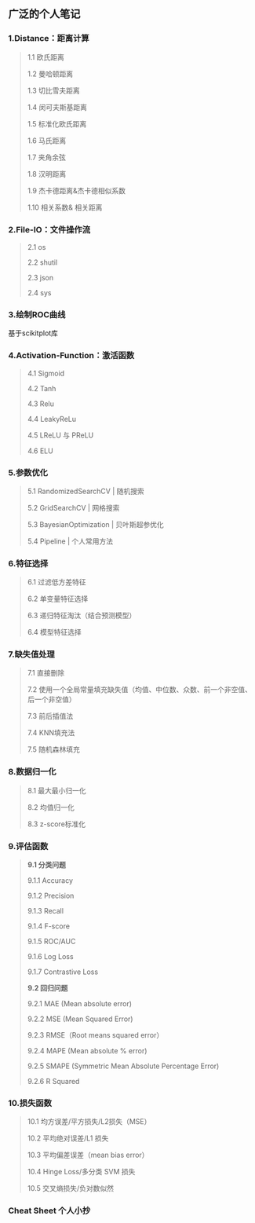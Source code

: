 ## 广泛的个人笔记

### 1.Distance：距离计算

> 1.1 欧氏距离
>
> 1.2 曼哈顿距离
>
> 1.3 切比雪夫距离
>
> 1.4 闵可夫斯基距离
>
> 1.5 标准化欧氏距离
>
> 1.6 马氏距离
>
> 1.7 夹角余弦
>
> 1.8 汉明距离
>
> 1.9 杰卡德距离&杰卡德相似系数
>
> 1.10 相关系数& 相关距离

### 2.File-IO：文件操作流

> 2.1 os
>
> 2.2 shutil
>
> 2.3 json
>
> 2.4 sys

### 3.绘制ROC曲线

基于scikitplot库

### 4.Activation-Function：激活函数

> 4.1 Sigmoid
>
> 4.2 Tanh
>
> 4.3 Relu
>
> 4.4 LeakyReLu
>
> 4.5 LReLU 与 PReLU
>
> 4.6 ELU

### 5.参数优化

> 5.1 RandomizedSearchCV | 随机搜索
>
> 5.2 GridSearchCV | 网格搜索
>
> 5.3 BayesianOptimization | 贝叶斯超参优化
>
> 5.4 Pipeline | 个人常用方法

### 6.特征选择

> 6.1 过滤低方差特征
>
> 6.2 单变量特征选择
>
> 6.3 递归特征淘汰（结合预测模型）
>
> 6.4 模型特征选择

### 7.缺失值处理

> 7.1 直接删除
>
> 7.2 使用一个全局常量填充缺失值（均值、中位数、众数、前一个非空值、后一个非空值）
>
> 7.3 前后插值法
>
> 7.4 KNN填充法
>
> 7.5 随机森林填充

### 8.数据归一化 

> 8.1 最大最小归一化
>
> 8.2 均值归一化
>
> 8.3 z-score标准化

### 9.评估函数

> **9.1 分类问题**
>
> 9.1.1 Accuracy
>
> 9.1.2 Precision
>
> 9.1.3 Recall
>
> 9.1.4 F-score 
>
> 9.1.5 ROC/AUC
>
> 9.1.6 Log Loss
>
> 9.1.7 Contrastive Loss
>
> **9.2 回归问题**
>
> 9.2.1 MAE (Mean absolute error)
>
> 9.2.2 MSE (Mean Squared Error)
>
> 9.2.3 RMSE（Root means squared error）
>
> 9.2.4 MAPE (Mean absolute % error)
>
> 9.2.5 SMAPE (Symmetric Mean Absolute Percentage Error)
>
> 9.2.6 R Squared

### 10.损失函数

> 10.1 均方误差/平方损失/L2损失（MSE）
>
> 10.2 平均绝对误差/L1 损失
>
> 10.3 平均偏差误差（mean bias error）
>
> 10.4 Hinge Loss/多分类 SVM 损失
>
> 10.5 交叉熵损失/负对数似然





### Cheat Sheet 个人小抄

